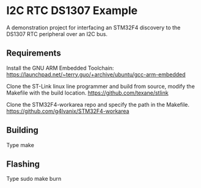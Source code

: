 # I2C RTC DS1307 Example

A demonstration project for interfacing an STM32F4 discovery to the DS1307 RTC peripheral
over an I2C bus.

## Requirements

Install the GNU ARM Embedded Toolchain:
https://launchpad.net/~terry.guo/+archive/ubuntu/gcc-arm-embedded

Clone the ST-Link linux line programmer and build from source, modify
the Makefile with the build location.
https://github.com/texane/stlink

Clone the STM32F4-workarea repo and specify the path in the Makefile.
https://github.com/g4lvanix/STM32F4-workarea

## Building

Type make

## Flashing

Type sudo make burn
